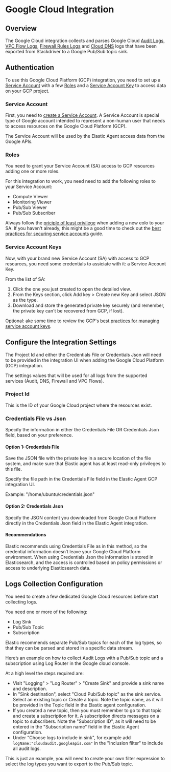 # Google Cloud Integration

## Overview

The Google Cloud integration collects and parses Google Cloud [Audit Logs](https://cloud.google.com/logging/docs/audit), [VPC Flow Logs](https://cloud.google.com/vpc/docs/using-flow-logs), [Firewall Rules Logs](https://cloud.google.com/vpc/docs/firewall-rules-logging) and [Cloud DNS](https://cloud.google.com/dns) logs that have been exported from Stackdriver to a Google Pub/Sub topic sink.


## Authentication

To use this Google Cloud Platform (GCP) integration, you need to set up a [Service Account](https://cloud.google.com/iam/docs/understanding-service-accounts) with a few [Roles](https://cloud.google.com/iam/docs/viewing-grantable-roles) and a [Service Account Key](https://cloud.google.com/iam/docs/creating-managing-service-account-keys) to access data on your GCP project.

### Service Account

First, you need to [create a Service Account](https://cloud.google.com/iam/docs/creating-managing-service-accounts). A Service Account is special type of Google account intended to represent a non-human user that needs to access resources on the Google Cloud Platform (GCP).

The Service Account will be used by the Elastic Agent access data from the Google APIs.

### Roles

You need to grant your Service Account (SA) access to GCP resources adding one or more roles.

For this integration to work, you need need to add the following roles to your Service Account:

- Compute Viewer
- Monitoring Viewer
- Pub/Sub Viewer
- Pub/Sub Subscriber

Always follow the [priciple of least privilege](https://en.wikipedia.org/wiki/Principle_of_least_privilege) when adding a new eolo to your SA. If you haven't already, this might be a good time to check out the [best practices for securing service accounts](https://cloud.google.com/iam/docs/best-practices-for-securing-service-accounts) guide.

### Service Account Keys

Now, with your brand new Service Account (SA) with access to GCP resources, you need some credentials to assiciate with it: a Service Account Key.

From the list of SA:

1. Click the one you just created to open the detailed view.
2. From the Keys section, click Add key > Create new Key and select JSON as the type.
3. Download and store the generated private key securely (and remember, the private key can't be recovered from GCP, if lost).

Optional: ake some time to review the GCP's [best practices for managing service account keys](https://cloud.google.com/iam/docs/best-practices-for-managing-service-account-keys).

## Configure the Integration Settings

The Project Id and either the Credentials File or Credentials Json will need to be provided in the integration UI when adding the Google Cloud Platform (GCP) integration.

The settings values that will be used for all logs from the supported services (Audit, DNS, Firewall and VPC Flows).

### Project Id

This is the ID of your Google Cloud project where the resources exist.

### Credentials File vs Json

Specify the information in either the Credentials File OR Credentials Json field, based on your preference.

#### Option 1: Credentials File

Save the JSON file with the private key in a secure location of the file system, and make sure that Elastic agent has at least read-only privileges to this file.

Specify the file path in the Credentials File field in the Elastic Agent GCP integration UI.

Example: "/home/ubuntu/credentials.json"

#### Option 2: Credentials Json

Specify the JSON content you downloaded from Google Cloud Platform directly in the Credentials Json field in the Elastic Agent integration.

#### Recommendations

Elastic recommends using Credentials File as in this method, so the credential information doesn’t leave your Google Cloud Platform environment. When using Credentials Json the information is stored in Elasticsearch, and the access is controlled based on policy permissions or access to underlying Elasticsearch data.

## Logs Collection Configuration

You need to create a few dedicated Google Cloud resources before start collecting logs.

You need one or more of the following:

- Log Sink
- Pub/Sub Topic
- Subscription

Elastic recommends separate Pub/Sub topics for each of the log types, so that they can be parsed and stored in a specific data stream.

Here’s an example on how to collect Audit Logs with a Pub/Sub topic and a subscription using Log Router in the Google cloud console.

At a high level the steps required are:

- Visit "Logging" > "Log Router" > "Create Sink" and provide a sink name and description.
- In "Sink destination", select "Cloud Pub/Sub topic" as the sink service. Select an existing topic or Create a topic. Note the topic name, as it will be provided in the Topic field in the Elastic agent configuration.
- If you created a new topic, then you must remember to go to that topic and create a subscription for it. A subscription directs messages on a topic to subscribers. Note the "Subscription ID", as it will need to be entered in the "Subscription name" field in the Elastic Agent configuration.
- Under "Choose logs to include in sink", for example add `logName:"cloudaudit.googleapis.com"` in the "Inclusion filter" to include all audit logs.

This is just an example, you will need to create your own filter expression to select the log types you want to export to the Pub/Sub topic.
